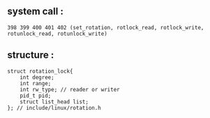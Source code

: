 ##  system call : 
    398 399 400 401 402 (set_rotation, rotlock_read, rotlock_write, rotunlock_read, rotunlock_write)


##  structure :
    struct rotation_lock{
        int degree;
        int range;
        int rw_type; // reader or writer
        pid_t pid;
        struct list_head list;
    }; // include/linux/rotation.h


